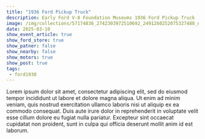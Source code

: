 ```yaml
---
title: "1936 Ford Pickup Truck"
description: Early Ford V-8 Foundation Museums 1936 Ford Pickup Truck
image: /img/collections/57174836_2742303972510692_2491260252075327488_n.webp
date: 2025-03-10
show_event_article: true
show_ford_store: true
show_patner: false
show_nearby: false
show_motors: true
show_post: true
tags: 
 - ford1930
---
```

Lorem ipsum dolor sit amet, consectetur adipiscing elit, sed do eiusmod tempor incididunt ut labore et dolore magna aliqua. Ut enim ad minim veniam, quis nostrud exercitation ullamco laboris nisi ut aliquip ex ea commodo consequat. Duis aute irure dolor in reprehenderit in voluptate velit esse cillum dolore eu fugiat nulla pariatur. Excepteur sint occaecat cupidatat non proident, sunt in culpa qui officia deserunt mollit anim id est laborum.

